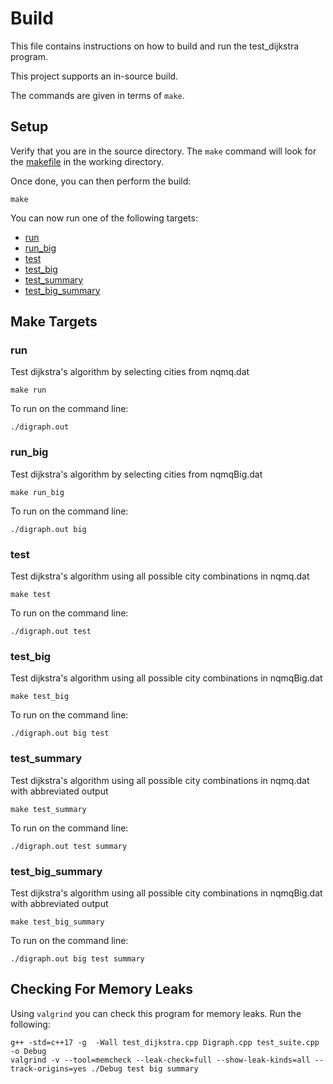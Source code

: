 # Build

This file contains instructions on how to build and run the test_dijkstra program.

This project supports an in-source build.

The commands are given in terms of `make`.

## Setup

Verify that you are in the source directory. The `make` command will look for the [makefile](makefile) in the working directory.

Once done, you can then perform the build:

```console
make
```

You can now run one of the following targets:
- [run](#run)
- [run_big](#run_big)
- [test](#test)
- [test_big](#test_big)
- [test_summary](#test_summary)
- [test_big_summary](#test_big_summary)

## Make Targets

### run

Test dijkstra's algorithm by selecting cities from nqmq.dat

```console
make run
```

To run on the command line:

```console
./digraph.out
```

### run_big

Test dijkstra's algorithm by selecting cities from nqmqBig.dat

```console
make run_big
```

To run on the command line:

```console
./digraph.out big
```

### test

Test dijkstra's algorithm using all possible city combinations in nqmq.dat

```console
make test
```

To run on the command line:

```console
./digraph.out test
```

### test_big

Test dijkstra's algorithm using all possible city combinations in nqmqBig.dat

```console
make test_big
```

To run on the command line:

```console
./digraph.out big test
```

### test_summary

Test dijkstra's algorithm using all possible city combinations in nqmq.dat with abbreviated output

```console
make test_summary
```

To run on the command line:

```console
./digraph.out test summary
```

### test_big_summary

Test dijkstra's algorithm using all possible city combinations in nqmqBig.dat with abbreviated output

```console
make test_big_summary
```

To run on the command line:

```console
./digraph.out big test summary
```

## Checking For Memory Leaks

Using `valgrind` you can check this program for memory leaks. Run the following:

```console
g++ -std=c++17 -g  -Wall test_dijkstra.cpp Digraph.cpp test_suite.cpp -o Debug
valgrind -v --tool=memcheck --leak-check=full --show-leak-kinds=all --track-origins=yes ./Debug test big summary
```
